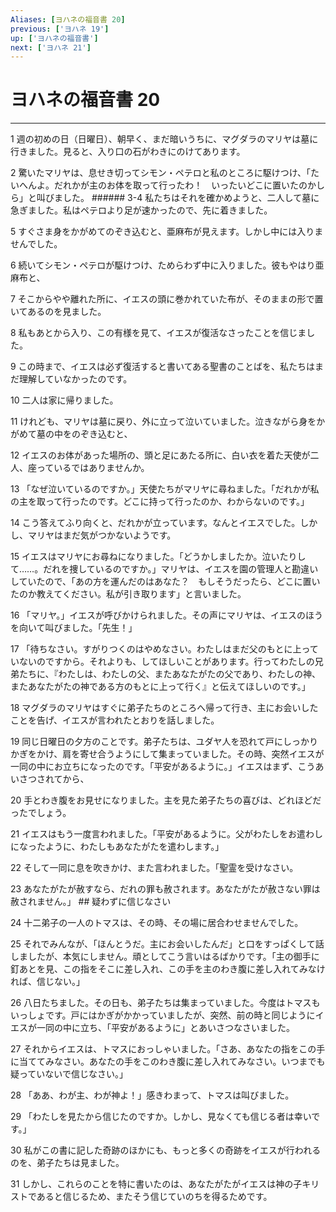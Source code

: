 ```yaml
---
Aliases: [ヨハネの福音書 20]
previous: ['ヨハネ 19']
up: ['ヨハネの福音書']
next: ['ヨハネ 21']
---
```

# ヨハネの福音書 20

***




1 
週の初めの日（日曜日）、朝早く、まだ暗いうちに、マグダラのマリヤは墓に行きました。見ると、入り口の石がわきにのけてあります。 



2 
驚いたマリヤは、息せき切ってシモン・ペテロと私のところに駆けつけ、「たいへんよ。だれかが主のお体を取って行ったわ！　いったいどこに置いたのかしら」と叫びました。 ###### 3-4 私たちはそれを確かめようと、二人して墓に急ぎました。私はペテロより足が速かったので、先に着きました。 



5 
すぐさま身をかがめてのぞき込むと、亜麻布が見えます。しかし中には入りませんでした。 



6 
続いてシモン・ペテロが駆けつけ、ためらわず中に入りました。彼もやはり亜麻布と、 



7 
そこからやや離れた所に、イエスの頭に巻かれていた布が、そのままの形で置いてあるのを見ました。 



8 
私もあとから入り、この有様を見て、イエスが復活なさったことを信じました。 



9 
この時まで、イエスは必ず復活すると書いてある聖書のことばを、私たちはまだ理解していなかったのです。 



10 
二人は家に帰りました。 



11 
けれども、マリヤは墓に戻り、外に立って泣いていました。泣きながら身をかがめて墓の中をのぞき込むと、 



12 
イエスのお体があった場所の、頭と足にあたる所に、白い衣を着た天使が二人、座っているではありませんか。 



13 
「なぜ泣いているのですか。」天使たちがマリヤに尋ねました。「だれかが私の主を取って行ったのです。どこに持って行ったのか、わからないのです。」 



14 
こう答えてふり向くと、だれかが立っています。なんとイエスでした。しかし、マリヤはまだ気がつかないようです。 



15 
イエスはマリヤにお尋ねになりました。「どうかしましたか。泣いたりして……。だれを捜しているのですか。」マリヤは、イエスを園の管理人と勘違いしていたので、「あの方を運んだのはあなた？　もしそうだったら、どこに置いたのか教えてください。私が引き取ります」と言いました。 



16 
「マリヤ。」イエスが呼びかけられました。その声にマリヤは、イエスのほうを向いて叫びました。「先生！」 



17 
「待ちなさい。すがりつくのはやめなさい。わたしはまだ父のもとに上っていないのですから。それよりも、してほしいことがあります。行ってわたしの兄弟たちに、『わたしは、わたしの父、またあなたがたの父であり、わたしの神、またあなたがたの神である方のもとに上って行く』と伝えてほしいのです。」 



18 
マグダラのマリヤはすぐに弟子たちのところへ帰って行き、主にお会いしたことを告げ、イエスが言われたとおりを話しました。 



19 
同じ日曜日の夕方のことです。弟子たちは、ユダヤ人を恐れて戸にしっかりかぎをかけ、肩を寄せ合うようにして集まっていました。その時、突然イエスが一同の中にお立ちになったのです。「平安があるように。」イエスはまず、こうあいさつされてから、 



20 
手とわき腹をお見せになりました。主を見た弟子たちの喜びは、どれほどだったでしょう。 



21 
イエスはもう一度言われました。「平安があるように。父がわたしをお遣わしになったように、わたしもあなたがたを遣わします。」 



22 
そして一同に息を吹きかけ、また言われました。「聖霊を受けなさい。 



23 
あなたがたが赦すなら、だれの罪も赦されます。あなたがたが赦さない罪は赦されません。」 ## 疑わずに信じなさい 



24 
十二弟子の一人のトマスは、その時、その場に居合わせませんでした。 



25 
それでみんなが、「ほんとうだ。主にお会いしたんだ」と口をすっぱくして話しましたが、本気にしません。頑としてこう言いはるばかりです。「主の御手に釘あとを見、この指をそこに差し入れ、この手を主のわき腹に差し入れてみなければ、信じない。」 



26 
八日たちました。その日も、弟子たちは集まっていました。今度はトマスもいっしょです。戸にはかぎがかかっていましたが、突然、前の時と同じようにイエスが一同の中に立ち、「平安があるように」とあいさつなさいました。 



27 
それからイエスは、トマスにおっしゃいました。「さあ、あなたの指をこの手に当ててみなさい。あなたの手をこのわき腹に差し入れてみなさい。いつまでも疑っていないで信じなさい。」 



28 
「ああ、わが主、わが神よ！」感きわまって、トマスは叫びました。 



29 
「わたしを見たから信じたのですか。しかし、見なくても信じる者は幸いです。」 



30 
私がこの書に記した奇跡のほかにも、もっと多くの奇跡をイエスが行われるのを、弟子たちは見ました。 



31 
しかし、これらのことを特に書いたのは、あなたがたがイエスは神の子キリストであると信じるため、またそう信じていのちを得るためです。

